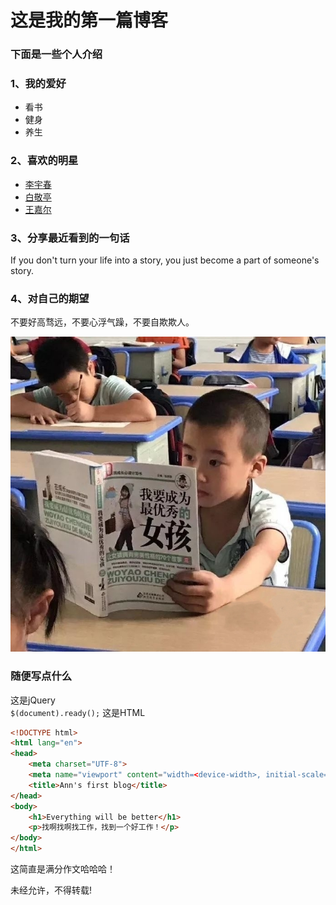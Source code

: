 # 这是我的第一篇博客
### 下面是一些个人介绍
### 1、我的爱好
* 看书
* 健身
* 养生

### 2、喜欢的明星
* [李宇春](https://weibo.com/liyuchun)
* [白敬亭](https://weibo.com/u/2112496475)
* [王嘉尔](https://weibo.com/jacksonwangG7?is_hot=1)
### 3、分享最近看到的一句话 
If you don't turn your life into a story, you just become a part of someone's story.
### 4、对自己的期望
不要好高骛远，不要心浮气躁，不要自欺欺人。

![我要成为优秀的女孩子](我要成为优秀的女孩子.jpg)

### 随便写点什么
这是jQuery  
`$(document).ready();`
这是HTML
```html
<!DOCTYPE html>
<html lang="en">
<head>
    <meta charset="UTF-8">
    <meta name="viewport" content="width=<device-width>, initial-scale=1.0">
    <title>Ann's first blog</title>
</head>
<body>
    <h1>Everything will be better</h1>
    <p>找啊找啊找工作，找到一个好工作！</p>
</body>
</html>
```
这简直是满分作文哈哈哈！

未经允许，不得转载!


